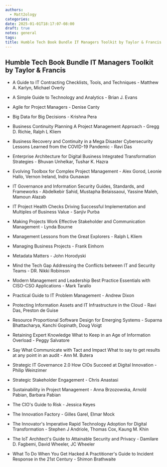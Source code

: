 ```yaml
---
authors:
  - Matt2ology
categories:
date: 2025-01-01T18:17:07-08:00
draft: true
notes: general
tags:
title: Humble Tech Book Bundle IT Managers Toolkit by Taylor & Francis
---
```


## Humble Tech Book Bundle IT Managers Toolkit by Taylor & Francis

- A Guide to IT Contracting Checklists, Tools, and Techniques - Matthew A. Karlyn, Michael Overly

- A Simple Guide to Technology and Analytics - Brian J. Evans

- Agile for Project Managers - Denise Canty

- Big Data for Big Decisions - Krishna Pera

- Business Continuity Planning A Project Management Approach - Gregg D. Richie, Ralph L Kliem

- Business Recovery and Continuity in a Mega Disaster Cybersecurity Lessons Learned from the COVID-19 Pandemic - Ravi Das

- Enterprise Architecture for Digital Business Integrated Transformation Strategies - Bhuvan Unhelkar, Tushar K. Hazra

- Evolving Toolbox for Complex Project Management - Alex Gorod, Leonie Hallo, Vernon Ireland, Indra Gunawan

- IT Governance and Information Security Guides, Standards, and Frameworks - Abdelkebir Sahid, Mustapha Belaissaoui, Yassine Maleh, Mamoun Alazab

- IT Project Health Checks Driving Successful Implementation and Multiples of Business Value - Sanjiv Purba

- Making Projects Work Effective Stakeholder and Communication Management - Lynda Bourne

- Management Lessons from the Great Explorers - Ralph L Kliem

- Managing Business Projects - Frank Einhorn

- Metadata Matters - John Horodyski

- Mind the Tech Gap Addressing the Conflicts between IT and Security Teams - DR. Nikki Robinson

- Modern Management and Leadership Best Practice Essentials with CISO-CSO Applications - Mark Tarallo

- Practical Guide to IT Problem Management - Andrew Dixon

- Protecting Information Assets and IT Infrastructure in the Cloud - Ravi Das, Preston de Guise

- Resource Proportional Software Design for Emerging Systems - Suparna Bhattacharya, Kanchi Gopinath, Doug Voigt

- Retaining Expert Knowledge What to Keep in an Age of Information Overload - Peggy Salvatore

- Say What Communicate with Tact and Impact What to say to get results at any point in an audit - Ann M. Butera

- Strategic IT Governance 2.0 How CIOs Succeed at Digital Innovation - Philip Weinzimer

- Strategic Stakeholder Engagement - Chris Anastasi

- Sustainability in Project Management - Anna Brzozowska, Arnold Pabian, Barbara Pabian

- The CIO's Guide to Risk - Jessica Keyes

- The Innovation Factory - Gilles Garel, Elmar Mock

- The Innovator's Imperative Rapid Technology Adoption for Digital Transformation - Stephen J Andriole, Thomas Cox, Kaung M. Khin

- The IoT Architect's Guide to Attainable Security and Privacy - Damilare D. Fagbemi, David Wheeler, JC Wheeler

- What To Do When You Get Hacked A Practitioner's Guide to Incident Response in the 21st Century - Shimon Brathwaite

